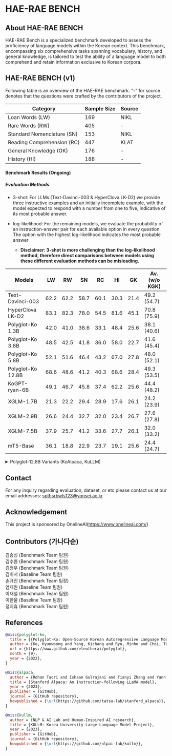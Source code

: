 # HAE-RAE BENCH

## About HAE-RAE BENCH
 HAE-RAE Bench is a specialized benchmark developed to assess the proficiency of language models within the Korean context. 
 This benchmark, encompassing six comprehensive tasks spanning vocabulary, history, and general knowledge, is tailored to test the ability of a language model 
 to both comprehend and retain information exclusive to Korean corpora.

## HAE-RAE BENCH (v1)
Following table is an overview of the HAE-RAE benchmark. 
"-" for source denotes that the questions were crafted by the contributors of the project.

| Category                  | Sample Size | Source |
|---------------------------|-------------|--------|
| Loan Words (LW)           | 169         | NIKL   |
| Rare Words (RW)           | 405         | -      |
| Standard Nomenclature (SN)| 153         | NIKL   |
| Reading Comprehension (RC)| 447         | KLAT   |
| General Knowledge (GK)    | 176         | -      |
| History (HI)              | 188         | -      |

#### Benchmark Results (Ongoing)

##### Evaluation Methods 

  - 3-shot: For LLMs (Text-Davinci-003 & HyperClova LK-D2) we provide three instructive examples and an initially incomplete example, with the model expected to respond with a number from one to five, indicative of its most probable answer.   
  
- log-likelihood: For the remaining models, we evaluate the probability of an instruction-answer pair for each available option in every question. The option with the highest log-likelihood indicates the most probable answer 
  
  - **Disclaimer: 3-shot is more challenging than the log-likelihood method, therefore direct comparisons between models using these different evaluation methods can be misleading.**



  
| Models            | LW | RW | SN | RC | HI | GK | Av. (w/o KGK) |
|-------------------|------------|------------|----------------------|-----------------------|---------|-------------------|---------------|
| Text-Davinci-003  | 62.2       | 62.2       | 58.7                 | 60.1                  | 30.3    | 21.4              | 49.2 (54.7)   |
| HyperClova LK-D2  | 83.1       | 82.3       | 78.0                 | 54.5                  | 81.6    | 45.1              | 70.8 (75.9)   |
| Polyglot-Ko 1.3B  | 42.0       | 41.0       | 38.6                 | 33.1                  | 48.4    | 25.6              | 38.1 (40.6)   |
| Polyglot-Ko 3.8B  | 48.5       | 42.5       | 41.8                 | 36.0                  | 58.0    | 22.7              | 41.6 (45.4)   |
| Polyglot-Ko 5.8B  | 52.1       | 51.6       | 46.4                 | 43.2                  | 67.0    | 27.8              | 48.0 (52.1)   |
| Polyglot-Ko 12.8B | 68.6       | 48.6       | 41.2                 | 40.3                  | 68.6    | 28.4              | 49.3 (53.5)   |
| KoGPT-ryan-6B     | 49.1       | 46.7       | 45.8                 | 37.4                  | 62.2    | 25.6              | 44.4 (48.2)   |
| XGLM-1.7B         | 21.3       | 22.2       | 29.4                 | 28.9                  | 17.6    | 26.1              | 24.2 (23.9)   |
| XGLM-2.9B         | 26.6       | 24.4       | 32.7                 | 32.0                  | 23.4    | 26.7              | 27.6 (27.8)   |
| XGLM-7.5B         | 37.9       | 25.7       | 41.2                 | 33.6                  | 27.7    | 26.1              | 32.0 (33.2)   |
| mT5-Base          | 36.1       | 18.8       | 22.9                 | 23.7                  | 19.1    | 25.6              | 24.4 (24.7)   |
  

<details>
<summary>Polyglot-12.8B Variants (KoAlpaca, KuLLM)</summary>
<div markdown="1">

| Models            | LW | RW | SN | RC | HI | GK | Av. (w/o KGK) |
|-------------------|------------|------------|----------------------|-----------------------|---------|-------------------|---------------|
| Polyglot-Ko 12.8B | 68.6       | 48.6       | 41.2                 | 40.3                  | 68.6    | 28.4              | 49.3 (53.5)   |
| kullm-v2 (w/o template) | 57.4 | 40.0       | 48.4                 | 38.3                  | 71.8    | 29.0              | 47.5 (51.2)   | 
| kullm-v2 (w template)   | 85.2 | 40.0       | 44.9                 | 38.7                  | 60.6    | 27.8              | 49.5 (53.9)   |  
| KoAlpaca-Polyglot-12.8B (w/o template) | 67.5 | 63.2      | 61.4   | 44.3                  | 80.3    | 30.0              | **57.8 (63.3)**   | 
 
  
  - kullm-v2 (w template) 버전에는 [prompt_no_input](https://github.com/nlpai-lab/KULLM/blob/master/templates/kullm.json) 을 사용하였습니다.

</div>
</details>

## Contact
For any inquiry regarding evaluation, dataset, or etc please contact us at our email addresses: [spthsrbwls123@yonsei.ac.kr](spthsrbwls123@yonsei.ac.kr)

## Acknowledgement
This project is sponsored by OnelineAI(https://www.onelineai.com/)

## Contributors (가나다순)
김송성 (Benchmark Team 팀원)  
김수완 (Benchmark Team 팀원)  
김정우 (Benchmark Team 팀원)  
김휘서 (Baseline Team 팀원)  
손규진 (Benchmark Team 팀장)  
염제원 (Baseline Team 팀원)  
이재철 (Benchmark Team 팀원)  
이한울 (Baseline Team 팀장)  
정지휴 (Benchmark Team 팀원) 

## References
  
```bibtex
@misc{polyglot-ko,
  title = {{Polyglot-Ko: Open-Source Korean Autoregressive Language Model}},
  author = {Ko, Hyunwoong and Yang, Kichang and Ryu, Minho and Choi, Taekyoon and Yang, Seungmu and Hyun, jiwung and Park, Sungho},
  url = {https://www.github.com/eleutherai/polyglot},
  month = {9},
  year = {2022},
}
```

```bibtex
@misc{alpaca,
  author = {Rohan Taori and Ishaan Gulrajani and Tianyi Zhang and Yann Dubois and Xuechen Li and Carlos Guestrin and Percy Liang and Tatsunori B. Hashimoto },
  title = {Stanford Alpaca: An Instruction-following LLaMA model},
  year = {2023},
  publisher = {GitHub},
  journal = {GitHub repository},
  howpublished = {\url{https://github.com/tatsu-lab/stanford_alpaca}},
}
```

```bibtex
@misc{kullm,
  author = {NLP & AI Lab and Human-Inspired AI research},
  title = {KULLM: Korea University Large Language Model Project},
  year = {2023},
  publisher = {GitHub},
  journal = {GitHub repository},
  howpublished = {\url{https://github.com/nlpai-lab/kullm}},
}
```




